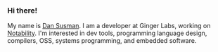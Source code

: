 ### Hi there!

My name is [Dan Susman](https://dansusman.dev). I am a developer at Ginger Labs, working on [Notability](https://notability.com). I'm interested in dev tools, programming language design, compilers, OSS, systems programming, and embedded software.
